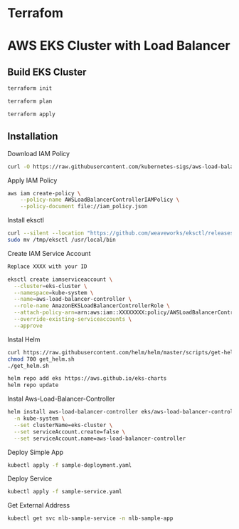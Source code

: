 
# Terrafom 
# AWS EKS Cluster with Load Balancer 



## Build EKS Cluster

```bash
terraform init

terraform plan

terraform apply
```

## Installation

Download IAM Policy 

```bash
curl -O https://raw.githubusercontent.com/kubernetes-sigs/aws-load-balancer-controller/v2.4.7/docs/install/iam_policy.json
```

Apply IAM Policy
```bash
aws iam create-policy \
    --policy-name AWSLoadBalancerControllerIAMPolicy \
    --policy-document file://iam_policy.json
```

Install eksctl
```bash
curl --silent --location "https://github.com/weaveworks/eksctl/releases/latest/download/eksctl_$(uname -s)_amd64.tar.gz" | tar xz -C /tmp
sudo mv /tmp/eksctl /usr/local/bin
```

Create IAM Service Account
```bash
Replace XXXX with your ID

eksctl create iamserviceaccount \
  --cluster=eks-cluster \
  --namespace=kube-system \
  --name=aws-load-balancer-controller \
  --role-name AmazonEKSLoadBalancerControllerRole \
  --attach-policy-arn=arn:aws:iam::XXXXXXXX:policy/AWSLoadBalancerControllerIAMPolicy \
  --override-existing-serviceaccounts \
  --approve
```
Instal Helm
```bash
curl https://raw.githubusercontent.com/helm/helm/master/scripts/get-helm-3 > get_helm.sh
chmod 700 get_helm.sh
./get_helm.sh

helm repo add eks https://aws.github.io/eks-charts
helm repo update
```
Instal Aws-Load-Balancer-Controller
```bash
helm install aws-load-balancer-controller eks/aws-load-balancer-controller \
  -n kube-system \
  --set clusterName=eks-cluster \
  --set serviceAccount.create=false \
  --set serviceAccount.name=aws-load-balancer-controller 
```
Deploy Simple App
```bash
kubectl apply -f sample-deployment.yaml
```
Deploy Service
```bash
kubectl apply -f sample-service.yaml
```
Get External Address
```bash
kubectl get svc nlb-sample-service -n nlb-sample-app
```
